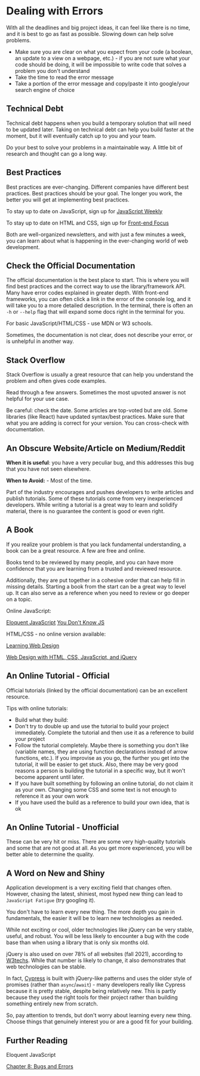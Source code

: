 # Dealing with Errors

With all the deadlines and big project ideas, it can feel like there is no time, and it is best to go as fast as possible. Slowing down can help solve problems.

- Make sure you are clear on what you expect from your code (a boolean, an update to a view on a webpage, etc.) - if you are not sure what your code should be doing, it will be impossible to write code that solves a problem you don't understand
- Take the time to read the error message
- Take a portion of the error message and copy/paste it into google/your search engine of choice

## Technical Debt

Technical debt happens when you build a temporary solution that will need to be updated later. Taking on technical debt can help you build faster at the moment, but it will eventually catch up to you and your team.

Do your best to solve your problems in a maintainable way. A little bit of research and thought can go a long way.

## Best Practices

Best practices are ever-changing. Different companies have different best practices. Best practices should be your goal. The longer you work, the better you will get at implementing best practices.

To stay up to date on JavaScript, sign up for [JavaScript Weekly](https://javascriptweekly.com)

To stay up to date on HTML and CSS, sign up for [Front-end Focus](https://frontendfoc.us)

Both are well-organized newsletters, and with just a few minutes a week, you can learn about what is happening in the ever-changing world of web development.

## Check the Official Documentation

The official documentation is the best place to start. This is where you will find best practices and the correct way to use the library/framework API. Many have error codes explained in greater depth. With front-end frameworks, you can often click a link in the error of the console log, and it will take you to a more detailed description. In the terminal, there is often an `-h` or `--help` flag that will expand some docs right in the terminal for you.

For basic JavaScript/HTML/CSS - use MDN or W3 schools.

Sometimes, the documentation is not clear, does not describe your error, or is unhelpful in another way.

## Stack Overflow

Stack Overflow is usually a great resource that can help you understand the problem and often gives code examples.

Read through a few answers. Sometimes the most upvoted answer is not helpful for your use case.

Be careful: check the date. Some articles are top-voted but are old. Some libraries (like React) have updated syntax/best practices. Make sure that what you are adding is correct for your version. You can cross-check with documentation.

## An Obscure Website/Article on Medium/Reddit

**When it is useful**: you have a very peculiar bug, and this addresses this bug that you have not seen elsewhere.

**When to Avoid:** - Most of the time.

Part of the industry encourages and pushes developers to write articles and publish tutorials. Some of these tutorials come from very inexperienced developers. While writing a tutorial is a great way to learn and solidify material, there is no guarantee the content is good or even right.

## A Book

If you realize your problem is that you lack fundamental understanding, a book can be a great resource. A few are free and online.

Books tend to be reviewed by many people, and you can have more confidence that you are learning from a trusted and reviewed resource.

Additionally, they are put together in a cohesive order that can help fill in missing details. Starting a book from the start can be a great way to level up. It can also serve as a reference when you need to review or go deeper on a topic.

Online JavaScript:

[Eloquent JavaScript](https://eloquentjavascript.net)
[You Don't Know JS](https://github.com/getify/You-Dont-Know-JS)

HTML/CSS - no online version available:

[Learning Web Design](https://www.amazon.com/Learning-Web-Design-Beginners-JavaScript/dp/1449319270/ref=asc_df_1449319270/?tag=hyprod-20&linkCode=df0&hvadid=343276535408&hvpos=&hvnetw=g&hvrand=383578910993089816&hvpone=&hvptwo=&hvqmt=&hvdev=c&hvdvcmdl=&hvlocint=&hvlocphy=9004232&hvtargid=pla-504404111407&psc=1&tag=&ref=&adgrpid=74543737372&hvpone=&hvptwo=&hvadid=343276535408&hvpos=&hvnetw=g&hvrand=383578910993089816&hvqmt=&hvdev=c&hvdvcmdl=&hvlocint=&hvlocphy=9004232&hvtargid=pla-504404111407)

[Web Design with HTML, CSS, JavaScript, and jQuery](https://www.amazon.com/Web-Design-HTML-JavaScript-jQuery/dp/1119038634/ref=asc_df_1119038634/?tag=hyprod-20&linkCode=df0&hvadid=312114711253&hvpos=&hvnetw=g&hvrand=5405477493354581953&hvpone=&hvptwo=&hvqmt=&hvdev=c&hvdvcmdl=&hvlocint=&hvlocphy=9004232&hvtargid=pla-389468354338&psc=1)

## An Online Tutorial - Official

Official tutorials (linked by the official documentation) can be an excellent resource.

Tips with online tutorials:

- Build what they build:
- Don't try to double up and use the tutorial to build your project immediately. Complete the tutorial and then use it as a reference to build your project
- Follow the tutorial completely. Maybe there is something you don't like (variable names, they are using function declarations instead of arrow functions, etc.). If you improvise as you go, the further you get into the tutorial, it will be easier to get stuck. Also, there may be very good reasons a person is building the tutorial in a specific way, but it won't become apparent until later.
- If you have built something by following an online tutorial, do not claim it as your own. Changing some CSS and some text is not enough to reference it as your own work
- If you have used the build as a reference to build your own idea, that is ok

## An Online Tutorial - Unofficial

These can be very hit or miss. There are some very high-quality tutorials and some that are not good at all. As you get more experienced, you will be better able to determine the quality.

## A Word on New and Shiny

Application development is a very exciting field that changes often. However, chasing the latest, shiniest, most hyped new thing can lead to `JavaScript Fatigue` (try googling it).

You don't have to learn every new thing. The more depth you gain in fundamentals, the easier it will be to learn new technologies as needed.

While not exciting or cool, older technologies like jQuery can be very stable, useful, and robust. You will be less likely to encounter a bug with the code base than when using a library that is only six months old.

jQuery is also used on over 78% of all websites (fall 2021), according to [W3techs](https://w3techs.com/technologies/details/js-jquery). While that number is likely to change, it also demonstrates that web technologies can be stable.

In fact, [Cypress](https://docs.cypress.io/guides/core-concepts/introduction-to-cypress#Querying-by-Text-Content) is built with jQuery-like patterns and uses the older style of promises (rather than `async`/`await`) - many developers really like Cypress because it is pretty stable, despite being relatively new. This is partly because they used the right tools for their project rather than building something entirely new from scratch.

So, pay attention to trends, but don't worry about learning every new thing. Choose things that genuinely interest you or are a good fit for your building.

## Further Reading

Eloquent JavaScript

[Chapter 8: Bugs and Errors](https://eloquentjavascript.net/08_error.html)
